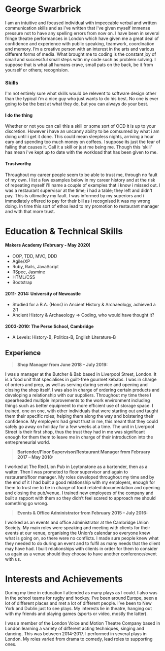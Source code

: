 # George Swarbrick

I am an intuitive and focused individual with impeccable verbal and written communication skills and as i've written that i've given myself immense pressure not to have any spelling errors from now on. I have been in several fringe theatre performances in London which have given me a great deal of confidence and experience with public speaking, teamwork, coordination and memory. I’m a creative person with an interest in the arts and various different forms of media. What brought me to coding is the constant joy of small and successful small steps witin my code such as problem solving. I suppose that is what all humans crave, small pats on the back, be it from yourself or others; recognision. 

### Skills
I'm not entirely sure what skills would be relevent to software design other than the typical i'm a nice guy who just wants to do his best. No one is ever going to be the best at what they do, but you can always do your best. 

#### I do the thing

Whether or not you can call this a skill or some sort of OCD it is up to your discretion. However i have an uncanny ability to be comsumed by what i am doing until i get it done. This could mean sleepless nights, arriving a hour eary and spending too much money on coffees. I suppose its just the fear of failing that causes it. Call it a skill or just me being me. Though this 'skill' has mean i've kept up to date with the workload that has been given to me. 

#### Trustworthy 

Throughout my career people seem to be able to trust me, through no fault of my own. I list a few examples below in my career history and at the risk of repeating myself i'll name a couple of examples that i know i missed out. I was a restaurant supervisor at the time; i had a table; they left and didn't pay. This is ultimatley my fault. I was informed by my superiors and i immediately offered to pay for their bill as i recognised it was my wrong doing. In time this sort of ethos lead to my promotion to restaurant manager and with that more trust. 

# Education & Technical Skills

#### Makers Academy (February - May 2020)

- OOP, TDD, MVC, DDD
- Agile/XP
- Ruby, Rails, JavaScript
- RSpec, Jasmine
- HTML/CSS
- Bootstrap

#### 2011- 2014: University of Newcastle 

- Studied for a B.A. (Hons) in Ancient History & Archaeology, achieved a 2:1
- Ancient History & Archaeology => Coding, who would have thought it? 

#### 2003-2010: The Perse School, Cambridge 

- A Levels: History-B, Politics-B, English Literature-B

## Experience
> **Shop Manager from June 2018 – July 2019:**

I was a manager at the Butcher & Bab based in Liverpool Street, London. It is a
food unit that specialises in guilt-free gourmet kebabs. I was in charge of orders and prep, as well as
serving during service and opening and closing the shop itself. I was also in charge of ordering certain
products and developing a relationship with our suppliers. Throughout my time there I spearheaded 
multiple improvements to the work environment including things such as better equipment to more
efficient use of storage space. I trained, one on one, with other individuals that were starting out and taught 
them their specific roles; helping them along the way and bolstering their confidence. My employers had
great trust in me, this meant that they could safely go away on holiday for a few weeks at a time. The unit
in Liverpool Street is their first shop, thus the trust they had in me was significant enough for them them to 
leave me in charge of their introduction into the entrepreneurial world.

> **Bartender/Floor Supervisor/Restaurant Manager from February 2017 – May 2018:**

I worked at The Red Lion Pub in Leytonstone as a bartender, then as a waiter. Then I was promoted to floor supervisor and again to restaurant/floor manager. My roles developed throughout my time and by the end of it I had built a good relationship with my employers, enough for them to trust me to be in charge of food related documentation and opening and closing the pub/venue. I trained new employees of the company and built a rapport with them so they didn’t feel scared to approach me should something go wrong. 

> **Events & Office Administrator from February 2015 – July 2016:**

I worked as an events and office administrator at the Cambridge Union Society. My main roles were speaking and meeting with clients for their events at our venue, organising the Union’s calendar so everyone knew what is going on, so there were no conflicts. I made sure people knew what they needed to do during an event and to fulfil as many needs that the client may have had. I built relationships with clients in order for them to consider us again as a venue should they choose to have another conference/event with us.

# Interests and Achievements

During my time in education I attended as many plays as I could. I also was in the school teams for rugby and hockey. I’ve been around Europe, seen a lot of different places and met a lot of different people. I’ve been to New York and Dublin just to see plays. My interests lie in theatre, hanging out with my friends and playing games (sports or video, mostly the latter). 

I was a member of the London Voice and Motion Theatre Company based in London learning a variety of different acting techniques, singing and dancing. This was between 2014-2017. I performed in several plays in London. My roles varied from drama to comedy, lead roles to supporting ones.
